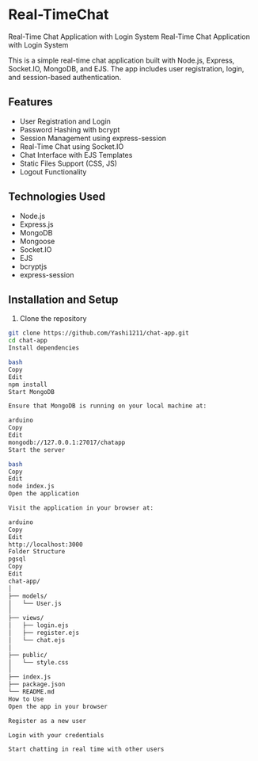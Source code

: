 # Real-TimeChat
Real-Time Chat Application with Login System
Real-Time Chat Application with Login System

This is a simple real-time chat application built with Node.js, Express, Socket.IO, MongoDB, and EJS. The app includes user registration, login, and session-based authentication.

## Features

- User Registration and Login
- Password Hashing with bcrypt
- Session Management using express-session
- Real-Time Chat using Socket.IO
- Chat Interface with EJS Templates
- Static Files Support (CSS, JS)
- Logout Functionality

## Technologies Used

- Node.js
- Express.js
- MongoDB
- Mongoose
- Socket.IO
- EJS
- bcryptjs
- express-session

## Installation and Setup

1. Clone the repository

```bash
git clone https://github.com/Yashi1211/chat-app.git
cd chat-app
Install dependencies

bash
Copy
Edit
npm install
Start MongoDB

Ensure that MongoDB is running on your local machine at:

arduino
Copy
Edit
mongodb://127.0.0.1:27017/chatapp
Start the server

bash
Copy
Edit
node index.js
Open the application

Visit the application in your browser at:

arduino
Copy
Edit
http://localhost:3000
Folder Structure
pgsql
Copy
Edit
chat-app/
│
├── models/
│   └── User.js
│
├── views/
│   ├── login.ejs
│   ├── register.ejs
│   └── chat.ejs
│
├── public/
│   └── style.css
│
├── index.js
├── package.json
└── README.md
How to Use
Open the app in your browser

Register as a new user

Login with your credentials

Start chatting in real time with other users
